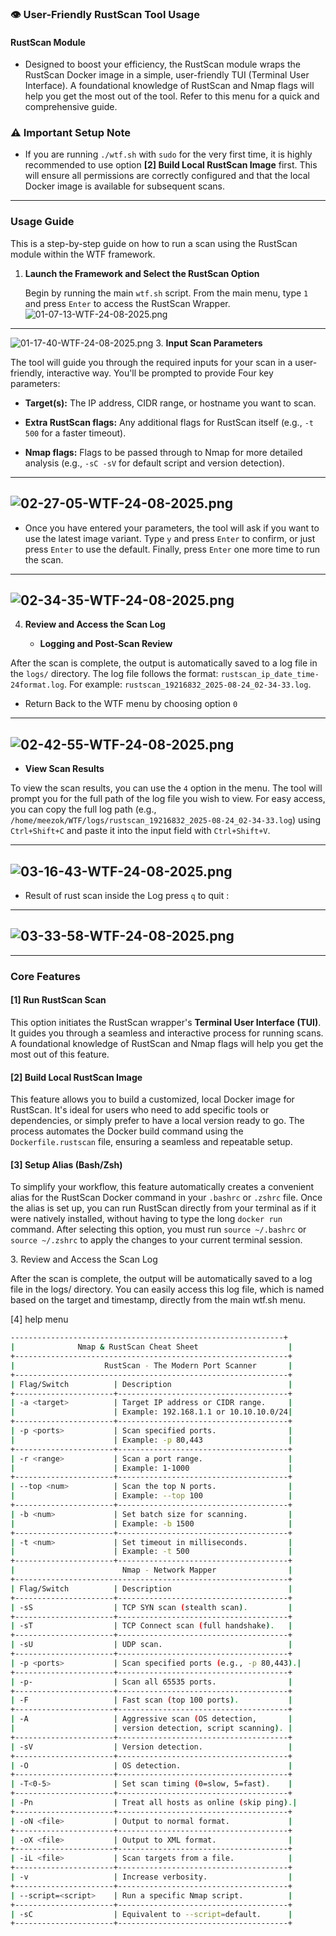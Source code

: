 
### 👁️ User-Friendly RustScan Tool Usage

#### RustScan Module

* Designed to boost your efficiency, the RustScan module wraps the RustScan Docker image in a simple, user-friendly TUI (Terminal User Interface). A foundational knowledge of RustScan and Nmap flags will help you get the most out of the tool. Refer to this menu for a quick and comprehensive guide.

### ⚠️ Important Setup Note

* If you are running `./wtf.sh` with `sudo` for the very first time, it is highly recommended to use option **\[2] Build Local RustScan Image** first. This will ensure all permissions are correctly configured and that the local Docker image is available for subsequent scans.

***

### Usage Guide

This is a step-by-step guide on how to run a scan using the RustScan module within the WTF framework.

1. **Launch the Framework and Select the RustScan Option**

   Begin by running the main `wtf.sh` script. From the main menu, type `1` and press `Enter` to access the RustScan Wrapper.
![01-07-13-WTF-24-08-2025.png](WTF-assets/01-07-13-WTF-24-08-2025.png)
---
![01-17-40-WTF-24-08-2025.png](WTF-assets/01-17-40-WTF-24-08-2025.png)
3. **Input Scan Parameters**

   The tool will guide you through the required inputs for your scan in a user-friendly, interactive way. You'll be prompted to provide Four key parameters:

   * **Target(s):** The IP address, CIDR range, or hostname you want to scan.

   * **Extra RustScan flags:** Any additional flags for RustScan itself (e.g., `-t 500` for a faster timeout).

   * **Nmap flags:** Flags to be passed through to Nmap for more detailed analysis (e.g., `-sC -sV` for default script and version detection).
  ----
  ![02-27-05-WTF-24-08-2025.png](WTF-assets/02-27-05-WTF-24-08-2025.png)
  ----
   * Once you have entered your parameters, the tool will ask if you want to use the latest image variant. Type `y` and press `Enter` to confirm, or just press `Enter` to use the default. Finally, press `Enter` one more time to run the scan.
---
   ![02-34-35-WTF-24-08-2025.png](WTF-assets/02-34-35-WTF-24-08-2025.png)
---
4. **Review and Access the Scan Log**

   * **Logging and Post-Scan Review**

  After the scan is complete, the output is automatically saved to a log file in the `logs/` directory. The log file follows the format: `rustscan_ip_date_time-24format.log`. For example: `rustscan_19216832_2025-08-24_02-34-33.log`.
  * Return Back to the WTF menu by choosing option `0`
---
![02-42-55-WTF-24-08-2025.png](WTF-assets/02-42-55-WTF-24-08-2025.png)
---
  * **View Scan Results**

  To view the scan results, you can use the `4` option in the menu. The tool will prompt you for the full path of the log file you wish to view. For easy access, you can copy the full log path (e.g., `/home/meezok/WTF/logs/rustscan_19216832_2025-08-24_02-34-33.log`) using `Ctrl+Shift+C` and paste it into the input field with `Ctrl+Shift+V`.

---
![03-16-43-WTF-24-08-2025.png](WTF-assets/03-16-43-WTF-24-08-2025.png)
---
* Result of rust scan inside the Log press `q` to quit :
---
![03-33-58-WTF-24-08-2025.png](WTF-assets/03-33-58-WTF-24-08-2025.png)
---
***

### Core Features

#### **\[1] Run RustScan Scan**

This option initiates the RustScan wrapper's **Terminal User Interface (TUI)**. It guides you through a seamless and interactive process for running scans. A foundational knowledge of RustScan and Nmap flags will help you get the most out of this feature.

#### **\[2] Build Local RustScan Image**

This feature allows you to build a customized, local Docker image for RustScan. It's ideal for users who need to add specific tools or dependencies, or simply prefer to have a local version ready to go. The process automates the Docker build command using the `Dockerfile.rustscan` file, ensuring a seamless and repeatable setup.

#### **\[3] Setup Alias (Bash/Zsh)**

To simplify your workflow, this feature automatically creates a convenient alias for the RustScan Docker command in your `.bashrc` or `.zshrc` file. Once the alias is set up, you can run RustScan directly from your terminal as if it were natively installed, without having to type the long `docker run` command. After selecting this option, you must run `source ~/.bashrc` or `source ~/.zshrc` to apply the changes to your current terminal session.



3\. Review and Access the Scan Log

After the scan is complete, the output will be automatically saved to a log file in the logs/ directory. You can easily access this log file, which is named based on the target and timestamp, directly from the main wtf.sh menu.

[4] help menu 

```bash
-------------------------------------------------------------+
|              Nmap & RustScan Cheat Sheet                    |
+-------------------------------------------------------------+
|                    RustScan - The Modern Port Scanner       |
+-------------------------------------------------------------+
| Flag/Switch          | Description                          |
+----------------------+--------------------------------------+
| -a <target>          | Target IP address or CIDR range.     |
|                      | Example: 192.168.1.1 or 10.10.10.0/24|
+----------------------+--------------------------------------+
| -p <ports>           | Scan specified ports.                |
|                      | Example: -p 80,443                   |
+----------------------+--------------------------------------+
| -r <range>           | Scan a port range.                   |
|                      | Example: 1-1000                      |
+----------------------+--------------------------------------+
| --top <num>          | Scan the top N ports.                |
|                      | Example: --top 100                   |
+----------------------+--------------------------------------+
| -b <num>             | Set batch size for scanning.         |
|                      | Example: -b 1500                     |
+----------------------+--------------------------------------+
| -t <num>             | Set timeout in milliseconds.         |
|                      | Example: -t 500                      |
+----------------------+--------------------------------------+
|                        Nmap - Network Mapper                |
+-------------------------------------------------------------+
| Flag/Switch          | Description                          |
+----------------------+--------------------------------------+
| -sS                  | TCP SYN scan (stealth scan).         |
+----------------------+--------------------------------------+
| -sT                  | TCP Connect scan (full handshake).   |
+----------------------+--------------------------------------+
| -sU                  | UDP scan.                            |
+----------------------+--------------------------------------+
| -p <ports>           | Scan specified ports (e.g., -p 80,443).|
+----------------------+--------------------------------------+
| -p-                  | Scan all 65535 ports.                |
+----------------------+--------------------------------------+
| -F                   | Fast scan (top 100 ports).           |
+----------------------+--------------------------------------+
| -A                   | Aggressive scan (OS detection,       |
|                      | version detection, script scanning). |
+----------------------+--------------------------------------+
| -sV                  | Version detection.                   |
+----------------------+--------------------------------------+
| -O                   | OS detection.                        |
+----------------------+--------------------------------------+
| -T<0-5>              | Set scan timing (0=slow, 5=fast).    |
+----------------------+--------------------------------------+
| -Pn                  | Treat all hosts as online (skip ping).|
+----------------------+--------------------------------------+
| -oN <file>           | Output to normal format.             |
+----------------------+--------------------------------------+
| -oX <file>           | Output to XML format.                |
+----------------------+--------------------------------------+
| -iL <file>           | Scan targets from a file.            |
+----------------------+--------------------------------------+
| -v                   | Increase verbosity.                  |
+----------------------+--------------------------------------+
| --script=<script>    | Run a specific Nmap script.          |
+----------------------+--------------------------------------+
| -sC                  | Equivalent to --script=default.      |
+----------------------+--------------------------------------+

```
